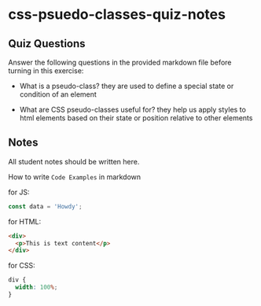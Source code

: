 # css-psuedo-classes-quiz-notes

## Quiz Questions

Answer the following questions in the provided markdown file before turning in this exercise:

- What is a pseudo-class?
  they are used to define a special state or condition of an element

- What are CSS pseudo-classes useful for?
  they help us apply styles to html elements based on their state or position relative to other elements

## Notes

All student notes should be written here.

How to write `Code Examples` in markdown

for JS:

```javascript
const data = 'Howdy';
```

for HTML:

```html
<div>
  <p>This is text content</p>
</div>
```

for CSS:

```css
div {
  width: 100%;
}
```
